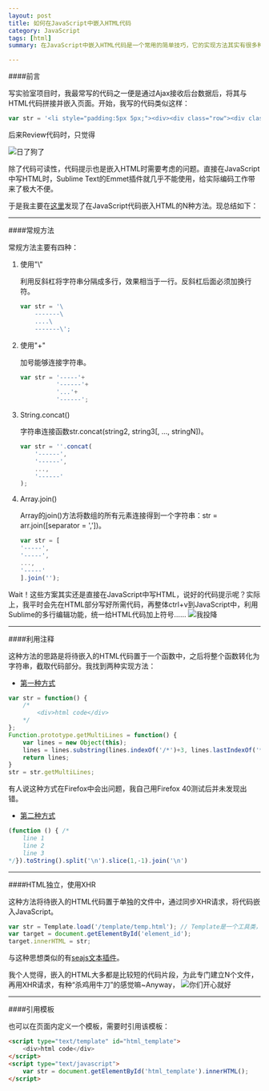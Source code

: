 ```yaml
---
layout: post
title: 如何在JavaScript中嵌入HTML代码
category: JavaScript
tags: [html]
summary: 在JavaScript中嵌入HTML代码是一个常用的简单技巧，它的实现方法其实有很多种

---
```


####前言

写实验室项目时，我最常写的代码之一便是通过Ajax接收后台数据后，将其与HTML代码拼接并嵌入页面。开始，我写的代码类似这样：

~~~ javascript
var str = '<li style="padding:5px 5px;"><div><div class="row"><div class="col-xs-5"><img style="height:100%; max-height:70px;width:100%;" src="'+portrait+'" /></div><div class="col-xs-7"><a style="color:black;text-decoration:none;" href="'+info_url+'">'+orgList[i].orgName+'</a><p style="height:50px;margin: 15px 0 0 0;">'+orgList[i].province+'<br/>信用等级：'+orgList[i].creditRating+'</p></div></div></div></li>';					
~~~

后来Review代码时，只觉得

![日了狗了](http://7xit9q.com1.z0.glb.clouddn.com/howToInsertHTMLIntoJS%E6%97%A5%E4%BA%86%E7%8B%97%E4%BA%86.jpg)

除了代码可读性，代码提示也是嵌入HTML时需要考虑的问题。直接在JavaScript中写HTML时，Sublime Text的Emmet插件就几乎不能使用，给实际编码工作带来了极大不便。

于是我主要在[这里](https://www.zhihu.com/question/20240397)发现了在JavaScript代码嵌入HTML的N种方法。现总结如下：

---

####常规方法

常规方法主要有四种：

1.	使用"\\"

	利用反斜杠将字符串分隔成多行，效果相当于一行。反斜杠后面必须加换行符。
	

	~~~ javascript
	var str = '\
		-------\
		....\
		-------\';
	~~~

2.	使用"+"

	加号能够连接字符串。


	~~~ javascript
	var str = '-----'+
			  '------'+
			  '...'+
			  '------';
	~~~


3.	String.concat()

	字符串连接函数str.concat(string2, string3[, ..., stringN])。


	~~~ javascript
	var str = ''.concat(
		'------',
		'------',
		...,
		'------'
	);
	~~~


4.	Array.join()

	Array的join()方法将数组的所有元素连接得到一个字符串：str = arr.join([separator = ','])。


	~~~ javascript
	var str = [
	'-----',
	'-----',
	...,
	'-----'
	].join('');
	~~~

Wait！这些方案其实还是直接在JavaScript中写HTML，说好的代码提示呢？实际上，我平时会先在HTML部分写好所需代码，再整体ctrl+v到JavaScript中，利用Sublime的多行编辑功能，统一给HTML代码加上符号……
![我投降](http://7xit9q.com1.z0.glb.clouddn.com/howToInsertHTMLIntoJS%E6%88%91%E6%8A%95%E9%99%8D.jpg)

---

####利用注释

这种方法的思路是将待嵌入的HTML代码置于一个函数中，之后将整个函数转化为字符串，截取代码部分。我找到两种实现方法：

* [第一种方式](http://yiding-he.iteye.com/blog/58180)

~~~ javascript
var str = function() {
	/*
		<div>html code</div>
	*/
};
Function.prototype.getMultiLines = function() {
	var lines = new Object(this);
	lines = lines.substring(lines.indexOf('/*')+3, lines.lastIndexOf('*/'));
	return lines;
}
str = str.getMultiLines;
~~~

有人说这种方式在Firefox中会出问题，我自己用Firefox 40测试后并未发现出错。

* [第二种方式](http://javascript.ruanyifeng.com/grammar/string.html)

~~~ javascript
(function () { /*
	line 1
	line 2
	line 3
*/}).toString().split('\n').slice(1,-1).join('\n')
~~~

---

####HTML独立，使用XHR

这种方法将待嵌入的HTML代码置于单独的文件中，通过同步XHR请求，将代码嵌入JavaScript。

~~~ javascript
var str = Template.load('/template/temp.html'); // Template是一个工具类，负责发送同步XHR请求并返回结果
var target = document.getElementById('element_id');
target.innerHTML = str;
~~~

与这种思想类似的有[seajs文本插件](https://github.com/seajs/seajs-text/issues/1)。

我个人觉得，嵌入的HTML大多都是比较短的代码片段，为此专门建立N个文件，再用XHR请求，有种“杀鸡用牛刀”的感觉嘛~Anyway，
![你们开心就好](http://7xit9q.com1.z0.glb.clouddn.com/howToInsertHTMLIntoJS%E4%BD%A0%E4%BB%AC%E5%BC%80%E5%BF%83%E5%B0%B1%E5%A5%BD.jpg)

---

####引用模板

也可以在页面内定义一个模板，需要时引用该模板：

~~~ html
<script type="text/template" id="html_template">
	<div>html code</div>
</script>
<script type="text/javascript">
	var str = document.getElementById('html_template').innerHTML();
</script>
~~~

